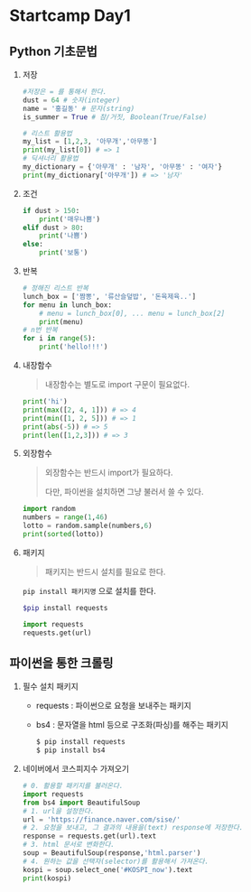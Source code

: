# Startcamp Day1



## Python 기초문법



1. 저장

   ```python
   #저장은 = 를 통해서 한다.
   dust = 64 # 숫자(integer)
   name = '홍길동' # 문자(string)
   is_summer = True # 참/거짓, Boolean(True/False)
   ```

   ```Python
   # 리스트 활용법
   my_list = [1,2,3, '아무개','아무똥']
   print(my_list[0]) # => 1 
   # 딕셔너리 활용법
   my_dictionary = {'아무개' : '남자', '아무똥' : '여자'}
   print(my_dictionary['아무개']) # => '남자'
   ```

   

2. 조건

   ```python
   if dust > 150:
       print('매우나쁨')
   elif dust > 80:
       print('나쁨')
   else:
       print('보통')
   ```

   

3. 반복

   ```python
   # 정해진 리스트 반복
   lunch_box = ['짬뽕', '류산슬덮밥', '돈육제육..']
   for menu in lunch_box:
       # menu = lunch_box[0], ... menu = lunch_box[2]
       print(menu)
   # n번 반복
   for i in range(5):
       print('hello!!!')
   ```



4. 내장함수

   > 내장함수는 별도로 import 구문이 필요없다.

   ```python
   print('hi')
   print(max([2, 4, 1])) # => 4
   print(min([1, 2, 5])) # => 1
   print(abs(-5)) # => 5
   print(len([1,2,3])) # => 3
   ```

5. 외장함수

   > 외장함수는 반드시 import가 필요하다.
   >
   > 다만, 파이썬을 설치하면 그냥 불러서 쓸 수 있다.

   ```python
   import random
   numbers = range(1,46)
   lotto = random.sample(numbers,6)
   print(sorted(lotto))
   ```

6. 패키지

   > 패키지는 반드시 설치를 필요로 한다.

   `pip install 패키지명`  으로 설치를 한다.

   ```bash
   $pip install requests
   ```

   ```python
   import requests
   requests.get(url)
   ```





## 파이썬을 통한 크롤링

1. 필수 설치 패키지

    * requests : 파이썬으로 요청을 보내주는 패키지

    * bs4 : 문자열을 html 등으로 구조화(파싱)를 해주는 패키지

      ```bash
      $ pip install requests
      $ pip install bs4
      ```

2. 네이버에서 코스피지수 가져오기

   ```python
   # 0. 활용할 패키지를 불러온다.
   import requests
   from bs4 import BeautifulSoup
   # 1. url을 설정한다.
   url = 'https://finance.naver.com/sise/'
   # 2. 요청을 보내고, 그 결과의 내용을(text) response에 저장한다.
   response = requests.get(url).text
   # 3. html 문서로 변화한다.
   soup = BeautifulSoup(response,'html.parser')
   # 4. 원하는 값을 선택자(selector)를 활용해서 가져온다.
   kospi = soup.select_one('#KOSPI_now').text
   print(kospi)
   ```
